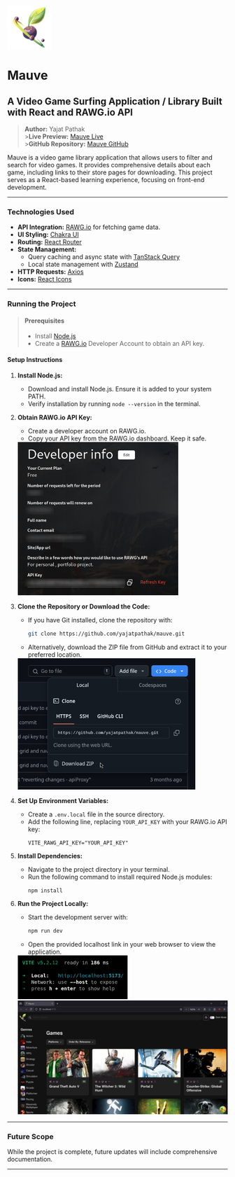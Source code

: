 <img src="./src/assets/logo/logo.png" alt="Mauve Logo" height="100">

# Mauve

## A Video Game Surfing Application / Library Built with React and RAWG.io API

> **Author:** Yajat Pathak <br /> >**Live Preview:** [Mauve Live](https://mauve-seven.vercel.app/) <br /> >**GitHub Repository:** [Mauve GitHub](https://github.com/yajatpathak/mauve) <br />

Mauve is a video game library application that allows users to filter and search for video games. It provides comprehensive details about each game, including links to their store pages for downloading. This project serves as a React-based learning experience, focusing on front-end development.

---

### Technologies Used

- **API Integration:** [RAWG.io](https://rawg.io/apidocs) for fetching game data.
- **UI Styling:** [Chakra UI](https://v2.chakra-ui.com/)
- **Routing:** [React Router](https://reactrouter.com/en/main)
- **State Management:**
  - Query caching and async state with [TanStack Query](https://tanstack.com/query/latest)
  - Local state management with [Zustand](https://zustand.docs.pmnd.rs/getting-started/introduction)
- **HTTP Requests:** [Axios](https://axios-http.com/)
- **Icons:** [React Icons](https://react-icons.github.io/react-icons/)

---

### Running the Project

> #### Prerequisites
>
> - Install [Node.js](https://nodejs.org/en/download/prebuilt-installer)
> - Create a [RAWG.io](https://rawg.io/signup) Developer Account to obtain an API key.

#### Setup Instructions

1. **Install Node.js:**

   - Download and install Node.js. Ensure it is added to your system PATH.
   - Verify installation by running `node --version` in the terminal.

2. **Obtain RAWG.io API Key:**

   - Create a developer account on RAWG.io.
   - Copy your API key from the RAWG.io dashboard. Keep it safe.

   <img src="./docs/readmeImgs/rawgAPI.png" alt="RAWG API" height="350">

3. **Clone the Repository or Download the Code:**

   - If you have Git installed, clone the repository with:
     ```bash
     git clone https://github.com/yajatpathak/mauve.git
     ```
   - Alternatively, download the ZIP file from GitHub and extract it to your preferred location.

   <img src="./docs/readmeImgs/codeZip.png" alt="Code Zip" height="300">

4. **Set Up Environment Variables:**

   - Create a `.env.local` file in the source directory.
   - Add the following line, replacing `YOUR_API_KEY` with your RAWG.io API key:
     ```plaintext
     VITE_RAWG_API_KEY="YOUR_API_KEY"
     ```

5. **Install Dependencies:**

   - Navigate to the project directory in your terminal.
   - Run the following command to install required Node.js modules:
     ```bash
     npm install
     ```

6. **Run the Project Locally:**

   - Start the development server with:
     ```bash
     npm run dev
     ```
   - Open the provided localhost link in your web browser to view the application.

   <img src="./docs/readmeImgs/localHost.png" alt="LocalHost" height="100">
   <img src="./docs/readmeImgs/preview.png" alt="Preview">

---

### Future Scope

While the project is complete, future updates will include comprehensive documentation.

---
